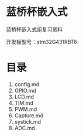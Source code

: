 # 蓝桥杯嵌入式
蓝桥杯嵌入式组复习资料

开发板型号：stm32G431RBT6

# 目录
1. config.md
2. GPIO.md
3. LCD.md
4. TIM.md
5. PWM.md
6. Capture.md
7. systick.md
8. ADC.md
